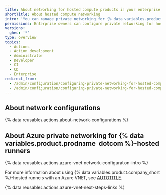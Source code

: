 ```yaml
---
title: About networking for hosted compute products in your enterprise
shortTitle: About hosted compute networking
intro: 'You can manage private networking for {% data variables.product.company_short %}-hosted products using network configurations.'
permissions: Enterprise owners can configure private networking for hosted compute products at the enterprise level.
versions:
  ghec: '*'
type: overview
topics:
  - Actions
  - Action development
  - Administrator
  - Developer
  - CI
  - CD
  - Enterprise
redirect_from:
  - /admin/configuration/configuring-private-networking-for-hosted-compute-products/about-networking-for-hosted-compute-products
  - /admin/configuration/configuring-private-networking-for-hosted-compute-products/about-networking-for-hosted-compute-products-in-your-enterprise
---
```


## About network configurations

{% data reusables.actions.about-network-configurations %}

## About Azure private networking for {% data variables.product.prodname_dotcom %}-hosted runners

{% data reusables.actions.azure-vnet-network-configuration-intro %}

For more information about using {% data variables.product.company_short %}-hosted runners with an Azure VNET, see [AUTOTITLE](/admin/configuration/configuring-private-networking-for-hosted-compute-products/about-azure-private-networking-for-github-hosted-runners-in-your-enterprise).

{% data reusables.actions.azure-vnet-next-steps-links %}
